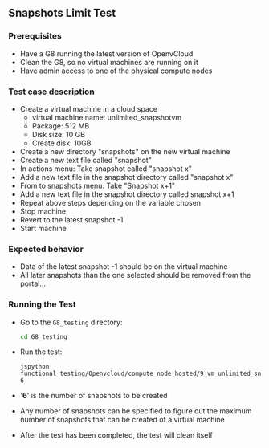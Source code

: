 ## Snapshots Limit Test

### Prerequisites
- Have a G8 running the latest version of OpenvCloud
- Clean the G8, so no virtual machines are running on it
- Have admin access to one of the physical compute nodes

### Test case description
- Create a virtual machine in a cloud space 
  - virtual machine name: unlimited_snapshotvm
  - Package: 512 MB
  - Disk size: 10 GB
  - Create disk: 10GB
- Create a new directory "snapshots" on the new virtual machine
- Create a new text file called "snapshot"
- In actions menu: Take snapshot called "snapshot x"
- Add a new text file in the snapshot directory called "snapshot x"
- From to snapshots menu: Take "Snapshot x+1"  
- Add a new text file in the snapshot directory called snapshot x+1
- Repeat above steps depending on the variable chosen
- Stop machine
- Revert to the latest snapshot -1
- Start machine  

### Expected behavior
- Data of the latest snapshot -1 should be on the virtual machine
- All later snapshots than the one selected should be removed from the portal...

### Running the Test
- Go to the `G8_testing` directory:
  ```bash
  cd G8_testing 
  ```

- Run the test:  
  ```
  jspython functional_testing/Openvcloud/compute_node_hosted/9_vm_unlimited_snapshots/9_vm_snapshots_test.py 6
  ```
-  '**6**' is the number of snapshots to be created
- Any number of snapshots can be specified to figure out the maximum number of snapshots that can be created of a virtual machine
- After the test has been completed, the test will clean itself
